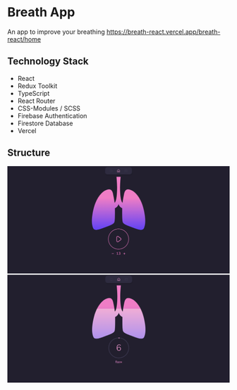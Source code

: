 # Breath App

An app to improve your breathing
https://breath-react.vercel.app/breath-react/home

## Technology Stack

- React
- Redux Toolkit
- TypeScript
- React Router
- CSS-Modules / SCSS
- Firebase Authentication
- Firestore Database
- Vercel

## Structure

![Изображение не найдено](./src/assets/screenshot.png 'Front-end structure')
![Изображение не найдено](./src/assets/screenshot2.png 'Front-end structure')
